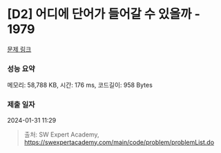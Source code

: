 # [D2] 어디에 단어가 들어갈 수 있을까 - 1979 

[문제 링크](https://swexpertacademy.com/main/code/problem/problemDetail.do?contestProbId=AV5PuPq6AaQDFAUq) 

### 성능 요약

메모리: 58,788 KB, 시간: 176 ms, 코드길이: 958 Bytes

### 제출 일자

2024-01-31 11:29



> 출처: SW Expert Academy, https://swexpertacademy.com/main/code/problem/problemList.do